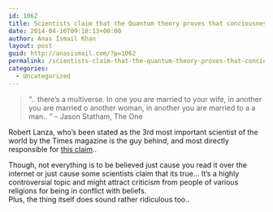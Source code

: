 ```yaml
---
id: 1062
title: Scientists claim that the Quantum theory proves that conciousness is moved to another universe on death?
date: 2014-04-10T09:18:13+00:00
author: Anas Ismail Khan
layout: post
guid: http://anasismail.com/?p=1062
permalink: /scientists-claim-that-the-quantum-theory-proves-that-conciousness-is-moved-to-another-universe-on-death
categories:
  - Uncategorized
---
```

> &#8220;.. there&#8217;s a multiverse. In one you are married to your wife, in another you are married o another woman, in another you are married to a a man.. &#8221; &#8211; Jason Statham, The One

Robert Lanza, who&#8217;s been stated as the 3rd most important scientist of the world by the Times magazine is the guy behind, and most directly responsible for [this claim](http://xposethereal.com/scientists-claim-that-quantum-theory-proves-consciousness-moves-to-another-universe-at-death.html)..

Though, not everything is to be believed just cause you read it over the internet or just cause some scientists claim that its true&#8230; It&#8217;s a highly controversial topic and might attract criticism from people of various religions for being in conflict with beliefs.  
Plus, the thing itself does sound rather ridiculous too..